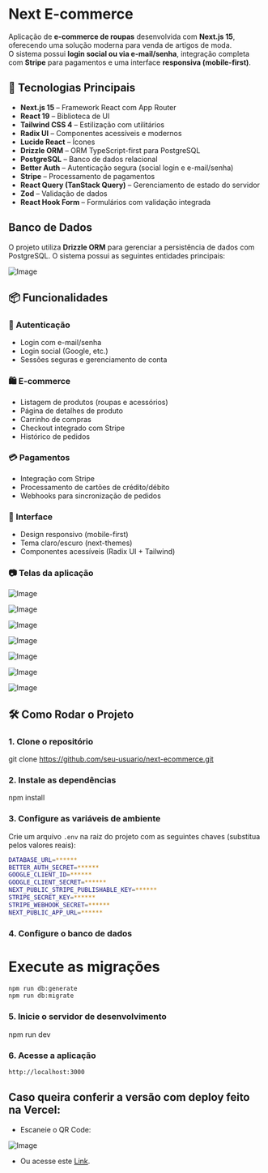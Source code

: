 # Next E-commerce

Aplicação de **e-commerce de roupas** desenvolvida com **Next.js 15**, oferecendo uma solução moderna para venda de artigos de moda.  
O sistema possui **login social ou via e-mail/senha**, integração completa com **Stripe** para pagamentos e uma interface **responsiva (mobile-first)**.

## 🚀 Tecnologias Principais

- **Next.js 15** – Framework React com App Router  
- **React 19** – Biblioteca de UI  
- **Tailwind CSS 4** – Estilização com utilitários  
- **Radix UI** – Componentes acessíveis e modernos  
- **Lucide React** – Ícones  
- **Drizzle ORM** – ORM TypeScript-first para PostgreSQL  
- **PostgreSQL** – Banco de dados relacional  
- **Better Auth** – Autenticação segura (social login e e-mail/senha)  
- **Stripe** – Processamento de pagamentos  
- **React Query (TanStack Query)** – Gerenciamento de estado do servidor  
- **Zod** – Validação de dados  
- **React Hook Form** – Formulários com validação integrada  

## Banco de Dados

O projeto utiliza **Drizzle ORM** para gerenciar a persistência de dados com PostgreSQL. O sistema possui as seguintes entidades principais:

![Image](https://github.com/user-attachments/assets/d7e1d3bb-e53d-45bc-8dc3-6def262fe269)

## 📦 Funcionalidades

### 👤 Autenticação
- Login com e-mail/senha  
- Login social (Google, etc.)  
- Sessões seguras e gerenciamento de conta  

### 🛍️ E-commerce
- Listagem de produtos (roupas e acessórios)  
- Página de detalhes de produto  
- Carrinho de compras  
- Checkout integrado com Stripe  
- Histórico de pedidos  

### 💳 Pagamentos
- Integração com Stripe  
- Processamento de cartões de crédito/débito  
- Webhooks para sincronização de pedidos  

### 🎨 Interface
- Design responsivo (mobile-first)  
- Tema claro/escuro (next-themes)  
- Componentes acessíveis (Radix UI + Tailwind)  

### 📷 Telas da aplicação

![Image](https://github.com/user-attachments/assets/a25af6da-9848-47bc-97b8-0d4cfdda4435)

![Image](https://github.com/user-attachments/assets/6871367b-cf32-461e-8514-923732ce57ec)

![Image](https://github.com/user-attachments/assets/163c2e8f-d003-4909-8657-124cd1bacfb4)

![Image](https://github.com/user-attachments/assets/33fb396f-6a98-4acd-bda4-01380f5f27a1)

![Image](https://github.com/user-attachments/assets/583b5293-eb22-402a-940c-edca0ee7cbaf)

![Image](https://github.com/user-attachments/assets/157cb487-a7a1-417e-afec-2b353f42eb99)

![Image](https://github.com/user-attachments/assets/441de237-a46f-4e77-b1ce-77a7b1bcb783)

## 🛠️ Como Rodar o Projeto

### 1. Clone o repositório
git clone https://github.com/seu-usuario/next-ecommerce.git

### 2. Instale as dependências
npm install

### 3. Configure as variáveis de ambiente
Crie um arquivo `.env` na raiz do projeto com as seguintes chaves (substitua pelos valores reais):
```sh
DATABASE_URL=******
BETTER_AUTH_SECRET=******
GOOGLE_CLIENT_ID=******
GOOGLE_CLIENT_SECRET=******
NEXT_PUBLIC_STRIPE_PUBLISHABLE_KEY=******
STRIPE_SECRET_KEY=******
STRIPE_WEBHOOK_SECRET=******
NEXT_PUBLIC_APP_URL=******
```

### 4. Configure o banco de dados
# Execute as migrações
```sh
npm run db:generate
npm run db:migrate
```

### 5. Inicie o servidor de desenvolvimento
npm run dev

### 6. Acesse a aplicação

```sh
http://localhost:3000
```

## Caso queira conferir a versão com deploy feito na Vercel:

- Escaneie o QR Code:

![Image](https://github.com/user-attachments/assets/5b64e4de-6de7-4d7b-a1e2-69bf46bd7088)

- Ou acesse este [Link](https://next-ecommerce-orpin-ten.vercel.app/).
